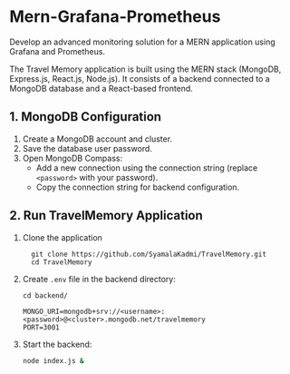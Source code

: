 # Mern-Grafana-Prometheus
Develop an advanced monitoring solution for a MERN application using Grafana and Prometheus.

The Travel Memory application is built using the MERN stack (MongoDB, Express.js, React.js, Node.js). It consists of a backend connected to a MongoDB database and a React-based frontend.
## 1. MongoDB Configuration
1. Create a MongoDB account and cluster.
2. Save the database user password.
3. Open MongoDB Compass:
   - Add a new connection using the connection string (replace `<password>` with your password).
   - Copy the connection string for backend configuration.

## 2. Run TravelMemory Application
1. Clone the application
   ```
     git clone https://github.com/SyamalaKadmi/TravelMemory.git
     cd TravelMemory
   ```
2. Create `.env` file in the backend directory:
   ```
   cd backend/
   ```
   ```env
   MONGO_URI=mongodb+srv://<username>:<password>@<cluster>.mongodb.net/travelmemory
   PORT=3001
   ```
3. Start the backend:
   ```bash
   node index.js &
   ```
